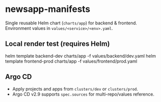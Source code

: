 # newsapp-manifests

Single reusable Helm chart (`charts/app`) for backend & frontend.
Environment values in `values/<service>/<env>.yaml`.

## Local render test (requires Helm)
helm template backend-dev charts/app -f values/backend/dev.yaml
helm template frontend-prod charts/app -f values/frontend/prod.yaml

## Argo CD
- Apply projects and apps from `clusters/dev` or `clusters/prod`.
- Argo CD v2.9 supports `spec.sources` for multi-repo/values reference.
